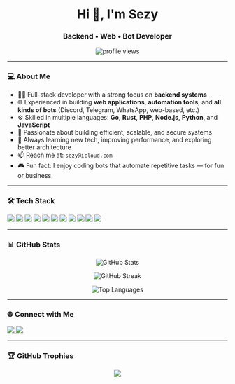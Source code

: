 <h1 align="center">Hi 👋, I'm Sezy</h1>
<h3 align="center">Backend • Web • Bot Developer</h3>

<p align="center">
  <img src="https://komarev.com/ghpvc/?username=sezy&label=Profile%20views&color=0e75b6&style=flat" alt="profile views" />
</p>

---

### 💻 About Me

- 👨‍💻 Full-stack developer with a strong focus on **backend systems**  
- 🌐 Experienced in building **web applications**, **automation tools**, and **all kinds of bots** (Discord, Telegram, WhatsApp, web-based, etc.)
- ⚙️ Skilled in multiple languages: **Go**, **Rust**, **PHP**, **Node.js**, **Python**, and **JavaScript**
- 🚀 Passionate about building efficient, scalable, and secure systems  
- 🧠 Always learning new tech, improving performance, and exploring better architecture  
- 📫 Reach me at: `sezy@icloud.com`  
- 🎮 Fun fact: I enjoy coding bots that automate repetitive tasks — for fun or business.

---

### 🛠️ Tech Stack

<p align="left">
  <!-- Programming Languages -->
  <img src="https://img.shields.io/badge/Go-00ADD8?style=for-the-badge&logo=go&logoColor=white" />
  <img src="https://img.shields.io/badge/Rust-000000?style=for-the-badge&logo=rust&logoColor=white" />
  <img src="https://img.shields.io/badge/PHP-777BB4?style=for-the-badge&logo=php&logoColor=white" />
  <img src="https://img.shields.io/badge/Node.js-339933?style=for-the-badge&logo=nodedotjs&logoColor=white" />
  <img src="https://img.shields.io/badge/Python-3776AB?style=for-the-badge&logo=python&logoColor=white" />
  <img src="https://img.shields.io/badge/JavaScript-F7DF1E?style=for-the-badge&logo=javascript&logoColor=black" />

  <!-- Tools & Frameworks -->
  <img src="https://img.shields.io/badge/Firebase-FFCA28?style=for-the-badge&logo=firebase&logoColor=black" />
  <img src="https://img.shields.io/badge/Discord.js-5865F2?style=for-the-badge&logo=discord&logoColor=white" />
  <img src="https://img.shields.io/badge/Git-F05032?style=for-the-badge&logo=git&logoColor=white" />
  <img src="https://img.shields.io/badge/Linux-FCC624?style=for-the-badge&logo=linux&logoColor=black" />
  <img src="https://img.shields.io/badge/VSCode-007ACC?style=for-the-badge&logo=visual-studio-code&logoColor=white" />
</p>

---

### 📊 GitHub Stats

<p align="center">
  <img src="https://github-readme-stats.vercel.app/api?username=sezy0&show_icons=true&theme=tokyonight" alt="GitHub Stats" />
</p>

<p align="center">
  <img src="https://github-readme-streak-stats.herokuapp.com?user=sezy0&theme=tokyonight" alt="GitHub Streak" />
</p>

<p align="center">
  <img src="https://github-readme-stats.vercel.app/api/top-langs/?username=sezy0&layout=compact&theme=tokyonight" alt="Top Languages" />
</p>

---

### 🌐 Connect with Me

<p align="left">
  <a href="mailto:sheizy@example.com" target="_blank">
    <img src="https://img.shields.io/badge/Gmail-D14836?style=for-the-badge&logo=gmail&logoColor=white" />
  </a>
  <a href="https://discord.gg/yourserver" target="_blank">
    <img src="https://img.shields.io/badge/Discord-5865F2?style=for-the-badge&logo=discord&logoColor=white" />
  </a>
</p>

---

### 🏆 GitHub Trophies

<p align="center">
  <img src="https://github-profile-trophy.vercel.app/?username=sezy0&theme=radical" />
</p>
